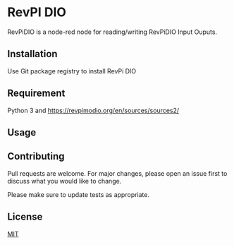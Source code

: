 # RevPI DIO

RevPiDIO is a node-red node for reading/writing RevPiDIO Input Ouputs.

## Installation

Use Git package registry to install RevPi DIO

## Requirement

Python 3
and
https://revpimodio.org/en/sources/sources2/

## Usage

## Contributing

Pull requests are welcome. For major changes, please open an issue first to discuss what you would like to change.

Please make sure to update tests as appropriate.

## License

[MIT](https://choosealicense.com/licenses/mit/)
